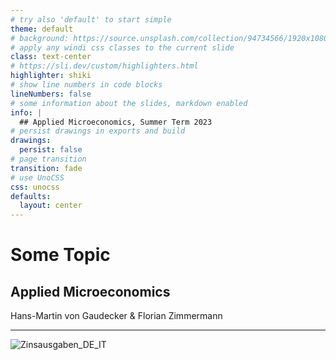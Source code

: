 ```yaml
---
# try also 'default' to start simple
theme: default
# background: https://source.unsplash.com/collection/94734566/1920x1080
# apply any windi css classes to the current slide
class: text-center
# https://sli.dev/custom/highlighters.html
highlighter: shiki
# show line numbers in code blocks
lineNumbers: false
# some information about the slides, markdown enabled
info: |
  ## Applied Microeconomics, Summer Term 2023
# persist drawings in exports and build
drawings:
  persist: false
# page transition
transition: fade
# use UnoCSS
css: unocss
defaults:
  layout: center
---
```


# Some Topic

## Applied Microeconomics

Hans-Martin von Gaudecker & Florian Zimmermann

---

![Zinsausgaben_DE_IT](x.svg)
